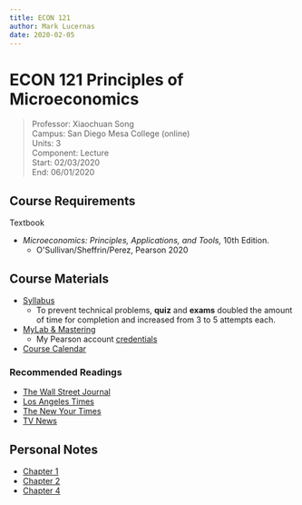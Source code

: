 ```yaml
---
title: ECON 121
author: Mark Lucernas
date: 2020-02-05
---
```


# ECON 121 Principles of Microeconomics
> Professor: Xiaochuan Song<br>
> Campus: San Diego Mesa College (online)<br>
> Units: 3<br>
> Component: Lecture<br>
> Start: 02/03/2020<br>
> End: 06/01/2020<br>

## Course Requirements

Textbook

  * _Microeconomics: Principles, Applications, and Tools,_ 10th Edition.
    - O'Sullivan/Sheffrin/Perez, Pearson 2020

## Course Materials

  * [Syllabus](file:../../../files/spring-2020/ECON-121/econ-121_syllabus.pdf)
    - To prevent technical problems, **quiz** and **exams** doubled the amount
      of time for completion and increased from 3 to 5 attempts each.
  * [MyLab & Mastering](https://portal.mypearson.com/course-home)
    - My Pearson account [credentials](vfile:../../../files/spring-2020/ECON-121/pearson_account.txt)
  * [Course Calendar](file:../../../files/spring-2020/ECON-121/calendar.pdf)

### Recommended Readings

  * [The Wall Street Journal](https://www.wsj.com/)
  * [Los Angeles Times](https://www.latimes.com/)
  * [The New Your Times](https://www.nytimes.com/)
  * [TV News](https://www.msn.com/)

## Personal Notes

  * [Chapter 1](notes/ch-1)
  * [Chapter 2](notes/ch-2)
  * [Chapter 4](notes/ch-4)
